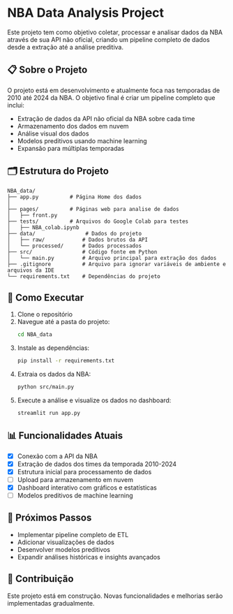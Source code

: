 # NBA Data Analysis Project

Este projeto tem como objetivo coletar, processar e analisar dados da NBA através de sua API não oficial, criando um pipeline completo de dados desde a extração até a análise preditiva.

## 📋 Sobre o Projeto

O projeto está em desenvolvimento e atualmente foca nas temporadas de 2010 até 2024 da NBA. O objetivo final é criar um pipeline completo que inclui:

- Extração de dados da API não oficial da NBA sobre cada time
- Armazenamento dos dados em nuvem
- Análise visual dos dados
- Modelos preditivos usando machine learning
- Expansão para múltiplas temporadas

## 🗂️ Estrutura do Projeto

```
NBA_data/
├── app.py          # Página Home dos dados
│
├── pages/          # Páginas web para analise de dados
│   ├── front.py
├── tests/          # Arquivos do Google Colab para testes
│   ├── NBA_colab.ipynb
├── data/                # Dados do projeto
│   ├── raw/            # Dados brutos da API
│   └── processed/      # Dados processados
├── src/                # Código fonte em Python
│   └── main.py         # Arquivo principal para extração dos dados
├── .gitignore          # Arquivo para ignorar variáveis de ambiente e arquivos da IDE
└── requirements.txt    # Dependências do projeto
```

## 🚀 Como Executar

1. Clone o repositório
2. Navegue até a pasta do projeto:
   ```bash
   cd NBA_data
   ```
3. Instale as dependências:
   ```bash
   pip install -r requirements.txt
   ```
4. Extraia os dados da NBA:
   ```bash
   python src/main.py
   ```
5. Execute a análise e visualize os dados no dashboard:
   ```bash
   streamlit run app.py
   ```

## 📊 Funcionalidades Atuais

- [x] Conexão com a API da NBA
- [x] Extração de dados dos times da temporada 2010-2024
- [x] Estrutura inicial para processamento de dados
- [ ] Upload para armazenamento em nuvem
- [x] Dashboard interativo com gráficos e estatísticas
- [ ] Modelos preditivos de machine learning

## 🔮 Próximos Passos

- Implementar pipeline completo de ETL
- Adicionar visualizações de dados
- Desenvolver modelos preditivos
- Expandir análises históricas e insights avançados

## 🤝 Contribuição

Este projeto está em construção. Novas funcionalidades e melhorias serão implementadas gradualmente.
